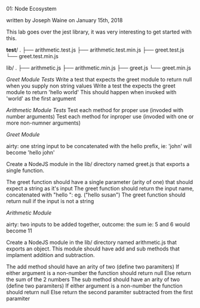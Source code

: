 01: Node Ecosystem

written by Joseph Waine on January 15th, 2018

This lab goes over the jest library, it was very interesting to get started with this.


__test__/
.
├── arithmetic.test.js
├── arithmetic.test.min.js
├── greet.test.js
└── greet.test.min.js

lib/
.
├── arithmetic.js
├── arithmetic.min.js
├── greet.js
└── greet.min.js


_Greet Module Tests_
Write a test that expects the greet module to return null when you supply non string values
Write a test the expects the greet module to return 'hello world'
This should happen when invoked with 'world' as the first argument

_Arithmetic Module Tests_
Test each method for proper use (invoded with number arguments)
Test each method for inproper use (invoded with one or more non-numner arguments)

_Greet Module_

airty: one string input to be concatenated with the hello prefix, ie: 'john' will become 'hello john'

Create a NodeJS module in the lib/ directory named greet.js that exports a single function.

The greet function should have a single parameter (arity of one) that should expect a string as it's input
The greet function should return the input name, concatenated with "hello ": eg. ("hello susan")
The greet function should return null if the input is not a string

_Arithmetic Module_

airty: two inputs to be added together, outcome: the sum ie: 5 and 6 would become 11

Create a NodeJS module in the lib/ directory named arithmetic.js that exports an object. This module should have add and sub methods that implament addition and subtraction.

The add method should have an arity of two (define two paramiters)
If either argument is a non-number the function should return null
Else return the sum of the 2 numbers
The sub method should have an arity of two (define two paramiters)
If either argument is a non-number the function should return null
Else return the second paramiter subtracted from the first paramiter



